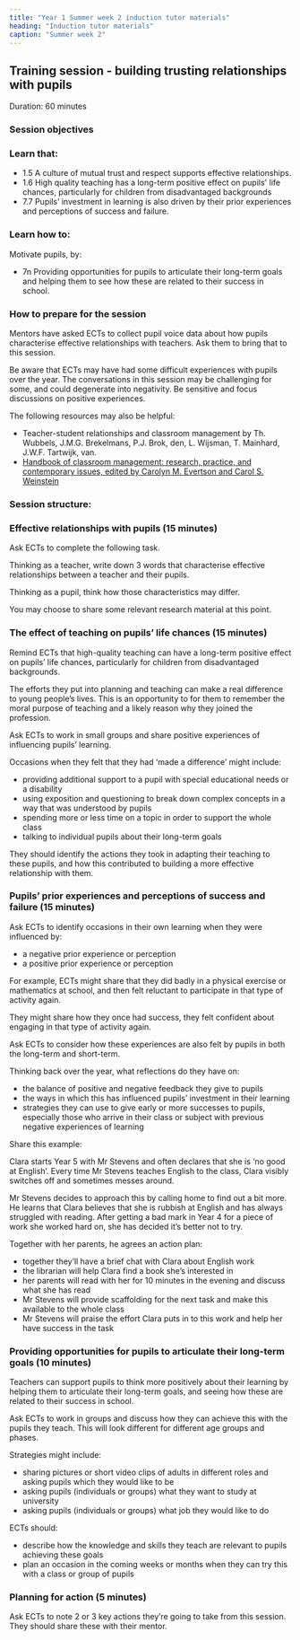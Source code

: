 ```yaml
---
title: "Year 1 Summer week 2 induction tutor materials"
heading: "Induction tutor materials"
caption: "Summer week 2"
---
```


## Training session - building trusting relationships with pupils

Duration: 60 minutes

### Session objectives

### Learn that:

- 1.5 A culture of mutual trust and respect supports effective relationships.
- 1.6 High quality teaching has a long-term positive effect on pupils' life chances, particularly for children from disadvantaged backgrounds
- 7.7 Pupils’ investment in learning is also driven by their prior experiences and perceptions of success and failure.

### Learn how to:

Motivate pupils, by:

- 7n Providing opportunities for pupils to articulate their long-term goals and helping them to see how these are related to their success in school.

### How to prepare for the session

Mentors have asked ECTs to collect pupil voice data about how pupils characterise effective relationships with teachers. Ask them to bring that to this session.

Be aware that ECTs may have had some difficult experiences with pupils over the year. The conversations in this session may be challenging for some, and could degenerate into negativity. Be sensitive and focus discussions on positive experiences.

The following resources may also be helpful:

- Teacher-student relationships and classroom management by Th. Wubbels, J.M.G. Brekelmans, P.J. Brok, den, L. Wijsman, T. Mainhard, J.W.F. Tartwijk, van. 
- [Handbook of classroom management: research, practice, and contemporary issues, edited by Carolyn M. Evertson and Carol S. Weinstein](https://archive.org/details/handbookofclassr0000unse_w4k0/page/n8/mode/1up)

### Session structure:

### Effective relationships with pupils (15 minutes)

Ask ECTs to complete the following task.

Thinking as a teacher, write down 3 words that characterise effective relationships between a teacher and their pupils.

Thinking as a pupil, think how those characteristics may differ.

You may choose to share some relevant research material at this point.

### The effect of teaching on pupils’ life chances (15 minutes)

Remind ECTs that high-quality teaching can have a long-term positive effect on pupils’ life chances, particularly for children from disadvantaged backgrounds. 

The efforts they put into planning and teaching can make a real difference to young people’s lives. This is an opportunity to for them to remember the moral purpose of teaching and a likely reason why they joined the profession.

Ask ECTs to work in small groups and share positive experiences of influencing pupils’ learning.

Occasions when they felt that they had ‘made a difference’ might include:

- providing additional support to a pupil with special educational needs or a disability
- using exposition and questioning to break down complex concepts in a way that was understood by pupils
- spending more or less time on a topic in order to support the whole class
- talking to individual pupils about their long-term goals

They should identify the actions they took in adapting their teaching to these pupils, and how this contributed to building a more effective relationship with them.

### Pupils’ prior experiences and perceptions of success and failure (15 minutes)

Ask ECTs to identify occasions in their own learning when they were influenced by:

- a negative prior experience or perception
- a positive prior experience or perception

For example, ECTs might share that they did badly in a physical exercise or mathematics at school, and then felt reluctant to participate in that type of activity again. 

They might share how they once had success, they felt confident about engaging in that type of activity again.

Ask ECTs to consider how these experiences are also felt by pupils in both the long-term and short-term.

Thinking back over the year, what reflections do they have on:

- the balance of positive and negative feedback they give to pupils
- the ways in which this has influenced pupils’ investment in their learning
- strategies they can use to give early or more successes to pupils, especially those who arrive in their class or subject with previous negative experiences of learning

Share this example:

Clara starts Year 5 with Mr Stevens and often declares that she is ‘no good at English’. Every time Mr Stevens teaches English to the class, Clara visibly switches off and sometimes messes around.

Mr Stevens decides to approach this by calling home to find out a bit more. He learns that Clara believes that she is rubbish at English and has always struggled with reading. After getting a bad mark in Year 4 for a piece of work she worked hard on, she has decided it’s better not to try.

Together with her parents, he agrees an action plan:

- together they’ll have a brief chat with Clara about English work
- the librarian will help Clara find a book she’s interested in
- her parents will read with her for 10 minutes in the evening and discuss what she has read
- Mr Stevens will provide scaffolding for the next task and make this available to the whole class
- Mr Stevens will praise the effort Clara puts in to this work and help her have success in the task

### Providing opportunities for pupils to articulate their long-term goals (10 minutes) 

Teachers can support pupils to think more positively about their learning by helping them to articulate their long-term goals, and seeing how these are related to their success in school.

Ask ECTs to work in groups and discuss how they can achieve this with the pupils they teach. This will look different for different age groups and phases.

Strategies might include: 

- sharing pictures or short video clips of adults in different roles and asking pupils which they would like to be 
- asking pupils (individuals or groups) what they want to study at university
- asking pupils (individuals or groups) what job they would like to do

ECTs should:

- describe how the knowledge and skills they teach are relevant to pupils achieving these goals
- plan an occasion in the coming weeks or months when they can try this with a class or group of pupils

### Planning for action (5 minutes)

Ask ECTs to note 2 or 3 key actions they’re going to take from this session. They should share these with their mentor.